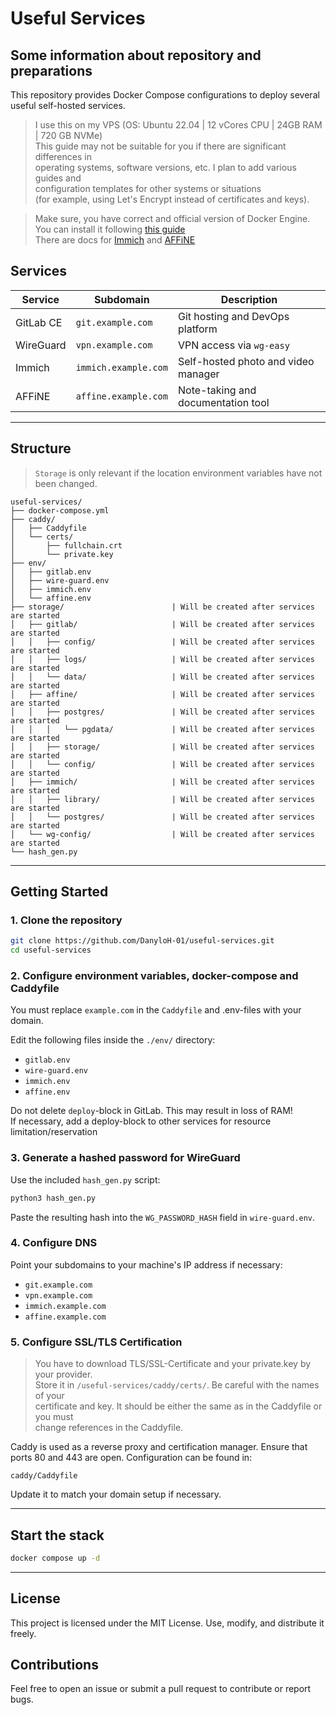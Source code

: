 # Useful Services

## Some information about repository and preparations
This repository provides Docker Compose configurations to deploy several <br>
useful self-hosted services.

> I use this on my VPS (OS: Ubuntu 22.04 | 12 vCores CPU | 24GB RAM | 720 GB NVMe) <br>
This guide may not be suitable for you if there are significant differences in <br>
operating systems, software versions, etc. I plan to add various guides and <br>
configuration templates for other systems or situations <br>
(for example, using Let's Encrypt instead of certificates and keys).

> Make sure, you have correct and official version of Docker Engine.<br>
> You can install it following [this guide](https://docs.docker.com/engine/install/)<br>
> There are docs for [Immich](https://immich.app/docs/overview/welcome/) and [AFFiNE](https://docs.affine.pro/self-host-affine/)<br>


## Services

| Service   | Subdomain            | Description                         |
| --------- | -------------------- | ----------------------------------- |
| GitLab CE | `git.example.com`    | Git hosting and DevOps platform     |
| WireGuard | `vpn.example.com`    | VPN access via `wg-easy`            |
| Immich    | `immich.example.com` | Self-hosted photo and video manager |
| AFFiNE    | `affine.example.com` | Note-taking and documentation tool  |
---
## Structure

> `Storage` is only relevant if the location environment variables have not been changed.

```
useful-services/
├── docker-compose.yml
├── caddy/
│   ├── Caddyfile
│   └── certs/
│       ├── fullchain.crt
│       └── private.key
├── env/
│   ├── gitlab.env
│   ├── wire-guard.env
│   ├── immich.env
│   └── affine.env
├── storage/                        | Will be created after services are started
│   ├── gitlab/                     | Will be created after services are started
│   │   ├── config/                 | Will be created after services are started
│   │   ├── logs/                   | Will be created after services are started
│   │   └── data/                   | Will be created after services are started
│   ├── affine/                     | Will be created after services are started
│   │   ├── postgres/               | Will be created after services are started
│   │   │   └── pgdata/             | Will be created after services are started
│   │   ├── storage/                | Will be created after services are started
│   │   └── config/                 | Will be created after services are started
│   ├── immich/                     | Will be created after services are started
│   │   ├── library/                | Will be created after services are started
│   │   └── postgres/               | Will be created after services are started
│   └── wg-config/                  | Will be created after services are started
└── hash_gen.py
```
---
## Getting Started

### 1. Clone the repository

```bash
git clone https://github.com/DanyloH-01/useful-services.git
cd useful-services
```

### 2. Configure environment variables, docker-compose and Caddyfile
You must replace `example.com` in the `Caddyfile` and .env-files with your domain.

Edit the following files inside the `./env/` directory:
* `gitlab.env`
* `wire-guard.env`
* `immich.env`
* `affine.env`

Do not delete `deploy`-block in GitLab. This may result in loss of RAM!<br>
If necessary, add a deploy-block to other services for resource limitation/reservation
### 3. Generate a hashed password for WireGuard

Use the included `hash_gen.py` script:

```bash
python3 hash_gen.py
```

Paste the resulting hash into the `WG_PASSWORD_HASH` field in `wire-guard.env`.

### 4. Configure DNS

Point your subdomains to your machine's IP address if necessary:

* `git.example.com`
* `vpn.example.com`
* `immich.example.com`
* `affine.example.com`

### 5. Configure SSL/TLS Certification

> You have to download TLS/SSL-Certificate and your private.key by your provider. <br>
> Store it in `/useful-services/caddy/certs/`. Be careful with the names of your <br>
> certificate and key. It should be either the same as in the Caddyfile or you must <br>
> change references in the Caddyfile.

Caddy is used as a reverse proxy and certification manager.
Ensure that ports 80 and 443 are open. Configuration can be found in:

```
caddy/Caddyfile
```
Update it to match your domain setup if necessary.


---
## Start the stack

```bash
docker compose up -d
```
---

## License

This project is licensed under the MIT License. Use, modify, and distribute it freely.

## Contributions

Feel free to open an issue or submit a pull request to contribute or report bugs.
